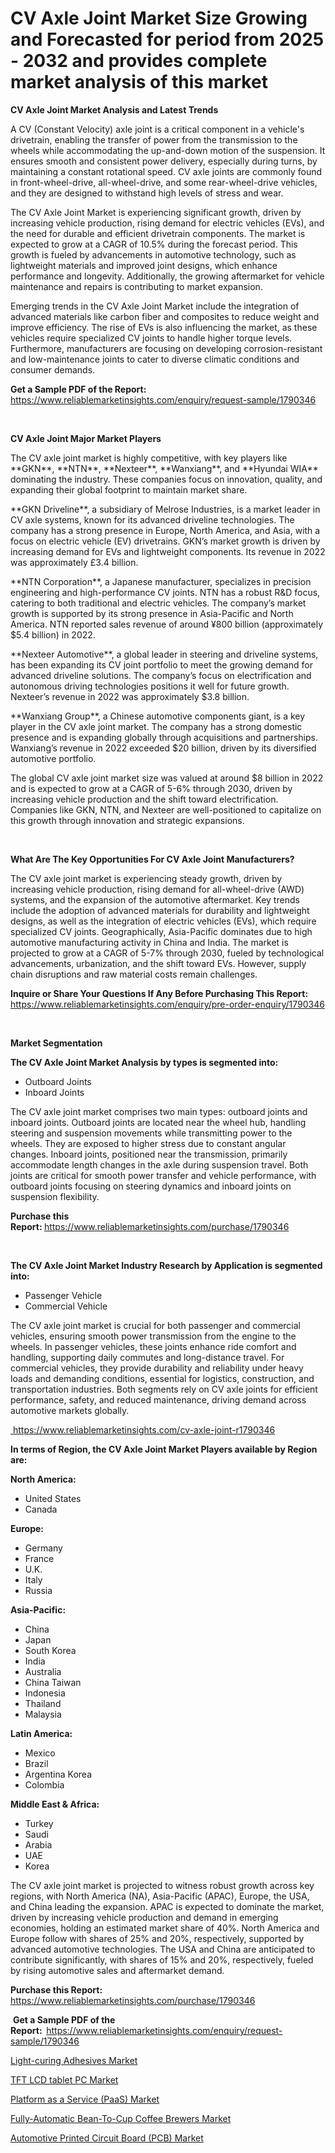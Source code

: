 <p><h1>CV Axle Joint Market Size Growing and Forecasted for period from 2025 - 2032 and provides complete market analysis of this market</h1></p><p><strong>CV Axle Joint Market Analysis and Latest Trends</strong></p>
<p><p>A CV (Constant Velocity) axle joint is a critical component in a vehicle's drivetrain, enabling the transfer of power from the transmission to the wheels while accommodating the up-and-down motion of the suspension. It ensures smooth and consistent power delivery, especially during turns, by maintaining a constant rotational speed. CV axle joints are commonly found in front-wheel-drive, all-wheel-drive, and some rear-wheel-drive vehicles, and they are designed to withstand high levels of stress and wear.</p><p>The CV Axle Joint Market is experiencing significant growth, driven by increasing vehicle production, rising demand for electric vehicles (EVs), and the need for durable and efficient drivetrain components. The market is expected to grow at a CAGR of 10.5% during the forecast period. This growth is fueled by advancements in automotive technology, such as lightweight materials and improved joint designs, which enhance performance and longevity. Additionally, the growing aftermarket for vehicle maintenance and repairs is contributing to market expansion.</p><p>Emerging trends in the CV Axle Joint Market include the integration of advanced materials like carbon fiber and composites to reduce weight and improve efficiency. The rise of EVs is also influencing the market, as these vehicles require specialized CV joints to handle higher torque levels. Furthermore, manufacturers are focusing on developing corrosion-resistant and low-maintenance joints to cater to diverse climatic conditions and consumer demands.</p></p>
<p><strong>Get a Sample PDF of the Report:&nbsp;</strong> <a href="https://www.reliablemarketinsights.com/enquiry/request-sample/1790346?utm_campaign=2012&utm_medium=2&utm_source=Github&utm_content=ia&utm_term=22012025&utm_id=cv-axle-joint">https://www.reliablemarketinsights.com/enquiry/request-sample/1790346</a></p>
<p>&nbsp;</p>
<p><strong>CV Axle Joint Major Market Players</strong></p>
<p><p>The CV axle joint market is highly competitive, with key players like **GKN**, **NTN**, **Nexteer**, **Wanxiang**, and **Hyundai WIA** dominating the industry. These companies focus on innovation, quality, and expanding their global footprint to maintain market share.</p><p>**GKN Driveline**, a subsidiary of Melrose Industries, is a market leader in CV axle systems, known for its advanced driveline technologies. The company has a strong presence in Europe, North America, and Asia, with a focus on electric vehicle (EV) drivetrains. GKN’s market growth is driven by increasing demand for EVs and lightweight components. Its revenue in 2022 was approximately £3.4 billion.</p><p>**NTN Corporation**, a Japanese manufacturer, specializes in precision engineering and high-performance CV joints. NTN has a robust R&D focus, catering to both traditional and electric vehicles. The company’s market growth is supported by its strong presence in Asia-Pacific and North America. NTN reported sales revenue of around ¥800 billion (approximately $5.4 billion) in 2022.</p><p>**Nexteer Automotive**, a global leader in steering and driveline systems, has been expanding its CV joint portfolio to meet the growing demand for advanced driveline solutions. The company’s focus on electrification and autonomous driving technologies positions it well for future growth. Nexteer’s revenue in 2022 was approximately $3.8 billion.</p><p>**Wanxiang Group**, a Chinese automotive components giant, is a key player in the CV axle joint market. The company has a strong domestic presence and is expanding globally through acquisitions and partnerships. Wanxiang’s revenue in 2022 exceeded $20 billion, driven by its diversified automotive portfolio.</p><p>The global CV axle joint market size was valued at around $8 billion in 2022 and is expected to grow at a CAGR of 5-6% through 2030, driven by increasing vehicle production and the shift toward electrification. Companies like GKN, NTN, and Nexteer are well-positioned to capitalize on this growth through innovation and strategic expansions.</p></p>
<p>&nbsp;</p>
<p><strong>What Are The Key Opportunities For CV Axle Joint Manufacturers?</strong></p>
<p><p>The CV axle joint market is experiencing steady growth, driven by increasing vehicle production, rising demand for all-wheel-drive (AWD) systems, and the expansion of the automotive aftermarket. Key trends include the adoption of advanced materials for durability and lightweight designs, as well as the integration of electric vehicles (EVs), which require specialized CV joints. Geographically, Asia-Pacific dominates due to high automotive manufacturing activity in China and India. The market is projected to grow at a CAGR of 5-7% through 2030, fueled by technological advancements, urbanization, and the shift toward EVs. However, supply chain disruptions and raw material costs remain challenges.</p></p>
<p><strong>Inquire or Share Your Questions If Any Before Purchasing This Report:</strong> <a href="https://www.reliablemarketinsights.com/enquiry/pre-order-enquiry/1790346?utm_campaign=2012&utm_medium=2&utm_source=Github&utm_content=ia&utm_term=22012025&utm_id=cv-axle-joint">https://www.reliablemarketinsights.com/enquiry/pre-order-enquiry/1790346</a></p>
<p>&nbsp;</p>
<p><strong>Market Segmentation</strong></p>
<p><strong>The CV Axle Joint Market Analysis by types is segmented into:</strong></p>
<p><ul><li>Outboard Joints</li><li>Inboard Joints</li></ul></p>
<p><p>The CV axle joint market comprises two main types: outboard joints and inboard joints. Outboard joints are located near the wheel hub, handling steering and suspension movements while transmitting power to the wheels. They are exposed to higher stress due to constant angular changes. Inboard joints, positioned near the transmission, primarily accommodate length changes in the axle during suspension travel. Both joints are critical for smooth power transfer and vehicle performance, with outboard joints focusing on steering dynamics and inboard joints on suspension flexibility.</p></p>
<p><strong>Purchase this Report:&nbsp;</strong><a href="https://www.reliablemarketinsights.com/purchase/1790346?utm_campaign=2012&utm_medium=2&utm_source=Github&utm_content=ia&utm_term=22012025&utm_id=cv-axle-joint">https://www.reliablemarketinsights.com/purchase/1790346</a></p>
<p>&nbsp;</p>
<p><strong>The CV Axle Joint Market Industry Research by Application is segmented into:</strong></p>
<p><ul><li>Passenger Vehicle</li><li>Commercial Vehicle</li></ul></p>
<p><p>The CV axle joint market is crucial for both passenger and commercial vehicles, ensuring smooth power transmission from the engine to the wheels. In passenger vehicles, these joints enhance ride comfort and handling, supporting daily commutes and long-distance travel. For commercial vehicles, they provide durability and reliability under heavy loads and demanding conditions, essential for logistics, construction, and transportation industries. Both segments rely on CV axle joints for efficient performance, safety, and reduced maintenance, driving demand across automotive markets globally.</p></p>
<p><a href="https://www.reliablemarketinsights.com/cv-axle-joint-r1790346?utm_campaign=2012&utm_medium=2&utm_source=Github&utm_content=ia&utm_term=22012025&utm_id=cv-axle-joint">&nbsp;https://www.reliablemarketinsights.com/cv-axle-joint-r1790346</a></p>
<p><strong>In terms of Region, the CV Axle Joint Market Players available by Region are:</strong></p>
<p>
    <p> <strong> North America: </strong>
        <ul>
            <li>United States</li>
            <li>Canada</li>
        </ul>
        </p> 
    <p> <strong> Europe: </strong>
        <ul>
            <li>Germany</li>
            <li>France</li>
            <li>U.K.</li>
            <li>Italy</li>
            <li>Russia</li>
        </ul>
        </p> 
    <p> <strong> Asia-Pacific: </strong>
        <ul>
            <li>China</li>
            <li>Japan</li>
            <li>South Korea</li>
            <li>India</li>
            <li>Australia</li>
            <li>China Taiwan</li>
            <li>Indonesia</li>
            <li>Thailand</li>
            <li>Malaysia</li>
        </ul>
        </p> 
    <p> <strong> Latin America: </strong>
        <ul>
            <li>Mexico</li>
            <li>Brazil</li>
            <li>Argentina Korea</li>
            <li>Colombia</li>
        </ul>
        </p> 
    <p> <strong> Middle East & Africa: </strong>
        <ul>
            <li>Turkey</li>
            <li>Saudi</li>
            <li>Arabia</li>
            <li>UAE</li>
            <li>Korea</li>
        </ul>
    </p>
    </p>
<p><p>The CV axle joint market is projected to witness robust growth across key regions, with North America (NA), Asia-Pacific (APAC), Europe, the USA, and China leading the expansion. APAC is expected to dominate the market, driven by increasing vehicle production and demand in emerging economies, holding an estimated market share of 40%. North America and Europe follow with shares of 25% and 20%, respectively, supported by advanced automotive technologies. The USA and China are anticipated to contribute significantly, with shares of 15% and 20%, respectively, fueled by rising automotive sales and aftermarket demand.</p></p>
<p><strong>Purchase this Report: </strong><a href="https://www.reliablemarketinsights.com/purchase/1790346?utm_campaign=2012&utm_medium=2&utm_source=Github&utm_content=ia&utm_term=22012025&utm_id=cv-axle-joint">https://www.reliablemarketinsights.com/purchase/1790346</a></p>
<p>&nbsp;<strong>Get a Sample PDF of the Report:&nbsp;&nbsp;</strong><a href="https://www.reliablemarketinsights.com/enquiry/request-sample/1790346?utm_campaign=2012&utm_medium=2&utm_source=Github&utm_content=ia&utm_term=22012025&utm_id=cv-axle-joint">https://www.reliablemarketinsights.com/enquiry/request-sample/1790346</a></p>
<p><strong></strong></p>
<p><p><a href="https://www.linkedin.com/pulse/light-curing-adhesives-market-research-industry-data-forecasted-v9eaf?utm_campaign=2012&utm_medium=2&utm_source=Github&utm_content=ia&utm_term=22012025&utm_id=cv-axle-joint">Light-curing Adhesives Market</a></p><p><a href="https://www.linkedin.com/pulse/global-tft-lcd-tablet-pc-market-analysis-forecast-125-cagr-projected-30azf?utm_campaign=2012&utm_medium=2&utm_source=Github&utm_content=ia&utm_term=22012025&utm_id=cv-axle-joint">TFT LCD tablet PC Market</a></p><p><a href="https://www.linkedin.com/pulse/consistent-increase-platform-service-paas-market-forecasted-hbrnf?utm_campaign=2012&utm_medium=2&utm_source=Github&utm_content=ia&utm_term=22012025&utm_id=cv-axle-joint">Platform as a Service (PaaS) Market</a></p><p><a href="https://www.linkedin.com/pulse/exploring-fully-automatic-bean-to-cup-coffee-brewers-market-efacf?utm_campaign=2012&utm_medium=2&utm_source=Github&utm_content=ia&utm_term=22012025&utm_id=cv-axle-joint">Fully-Automatic Bean-To-Cup Coffee Brewers Market</a></p><p><a href="https://www.linkedin.com/pulse/revenue-analysis-automotive-printed-circuit-board-pcb-market-8gnaf?utm_campaign=2012&utm_medium=2&utm_source=Github&utm_content=ia&utm_term=22012025&utm_id=cv-axle-joint">Automotive Printed Circuit Board (PCB) Market</a></p></p>